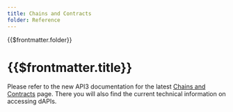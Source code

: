```yaml
---
title: Chains and Contracts
folder: Reference
---
```


<TitleSpan>{{$frontmatter.folder}}</TitleSpan>

# {{$frontmatter.title}}

Please refer to the new API3 documentation for the latest
[Chains and Contracts](https://docs.api3.org/reference/dapis/chains/) page.
There you will also find the current technical information on accessing dAPIs.
